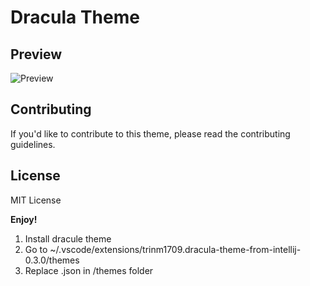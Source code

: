 # Dracula Theme

## Preview
![Preview](https://i.imgur.com/OxN7fJe.png)

## Contributing

If you'd like to contribute to this theme, please read the contributing guidelines.

## License

MIT License

**Enjoy!**

1. Install dracule theme
2. Go to ~/.vscode/extensions/trinm1709.dracula-theme-from-intellij-0.3.0/themes
3. Replace .json in /themes folder
